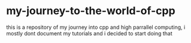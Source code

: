 # my-journey-to-the-world-of-cpp
this is a repository of my journey into cpp and high parrallel computing, i mostly dont document my tutorials and i decided to start doing that
